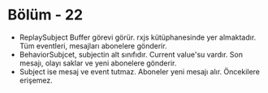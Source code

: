#   Bölüm - 22


*   ReplaySubject Buffer görevi görür. rxjs kütüphanesinde yer almaktadır. Tüm eventleri, mesajları abonelere gönderir.
*   BehaviorSubjcet, subjectin alt sınıfıdır. Current value'su vardır. Son mesajı, olayı saklar ve yeni abonelere gönderir.
*   Subject ise mesaj ve event tutmaz. Aboneler yeni mesajı alır. Öncekilere erişemez.
